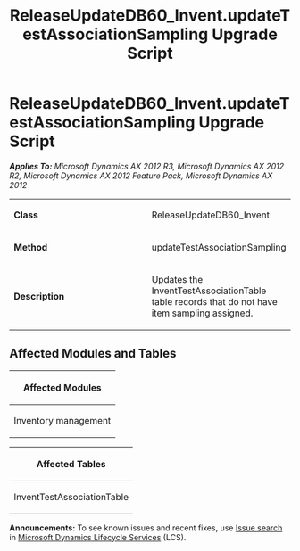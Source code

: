 ﻿---
title: ReleaseUpdateDB60_Invent.updateTestAssociationSampling Upgrade Script
TOCTitle: ReleaseUpdateDB60_Invent.updateTestAssociationSampling Upgrade Script
ms:assetid: 8210f0b1-d3e7-8307-0f43-ba39b778fe7d
ms:mtpsurl: https://msdn.microsoft.com/en-us/library/JJ685944(v=AX.60)
ms:contentKeyID: 49709396
ms.date: 05/18/2015
mtps_version: v=AX.60
---

# ReleaseUpdateDB60\_Invent.updateTestAssociationSampling Upgrade Script 


_**Applies To:** Microsoft Dynamics AX 2012 R3, Microsoft Dynamics AX 2012 R2, Microsoft Dynamics AX 2012 Feature Pack, Microsoft Dynamics AX 2012_

<table>
<colgroup>
<col style="width: 50%" />
<col style="width: 50%" />
</colgroup>
<tbody>
<tr class="odd">
<td><p><strong>Class</strong></p></td>
<td><p>ReleaseUpdateDB60_Invent</p></td>
</tr>
<tr class="even">
<td><p><strong>Method</strong></p></td>
<td><p>updateTestAssociationSampling</p></td>
</tr>
<tr class="odd">
<td><p><strong>Description</strong></p></td>
<td><p>Updates the InventTestAssociationTable table records that do not have item sampling assigned.</p></td>
</tr>
</tbody>
</table>


## Affected Modules and Tables

<table>
<colgroup>
<col style="width: 100%" />
</colgroup>
<thead>
<tr class="header">
<th><p>Affected Modules</p></th>
</tr>
</thead>
<tbody>
<tr class="odd">
<td><p>Inventory management</p></td>
</tr>
</tbody>
</table>


<table>
<colgroup>
<col style="width: 100%" />
</colgroup>
<thead>
<tr class="header">
<th><p>Affected Tables</p></th>
</tr>
</thead>
<tbody>
<tr class="odd">
<td><p>InventTestAssociationTable</p></td>
</tr>
</tbody>
</table>

  
**Announcements:** To see known issues and recent fixes, use [Issue search](http://go.microsoft.com/fwlink/?linkid=389258) in [Microsoft Dynamics Lifecycle Services](http://go.microsoft.com/fwlink/?linkid=306505) (LCS).

